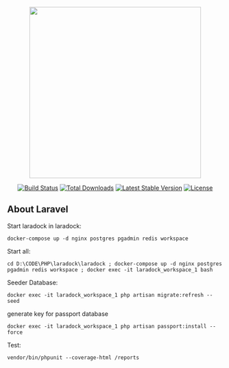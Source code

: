 <p align="center"><img src="https://res.cloudinary.com/dtfbvvkyp/image/upload/v1566331377/laravel-logolockup-cmyk-red.svg" width="400"></p>

<p align="center">
<a href="https://travis-ci.org/laravel/framework"><img src="https://travis-ci.org/laravel/framework.svg" alt="Build Status"></a>
<a href="https://packagist.org/packages/laravel/framework"><img src="https://poser.pugx.org/laravel/framework/d/total.svg" alt="Total Downloads"></a>
<a href="https://packagist.org/packages/laravel/framework"><img src="https://poser.pugx.org/laravel/framework/v/stable.svg" alt="Latest Stable Version"></a>
<a href="https://packagist.org/packages/laravel/framework"><img src="https://poser.pugx.org/laravel/framework/license.svg" alt="License"></a>
</p>

## About Laravel

Start laradock in laradock:

    docker-compose up -d nginx postgres pgadmin redis workspace

Start all:

    cd D:\CODE\PHP\laradock\laradock ; docker-compose up -d nginx postgres pgadmin redis workspace ; docker exec -it laradock_workspace_1 bash
    
Seeder Database:

    docker exec -it laradock_workspace_1 php artisan migrate:refresh --seed

generate key for passport database

    docker exec -it laradock_workspace_1 php artisan passport:install --force

Test:

    vendor/bin/phpunit --coverage-html /reports
